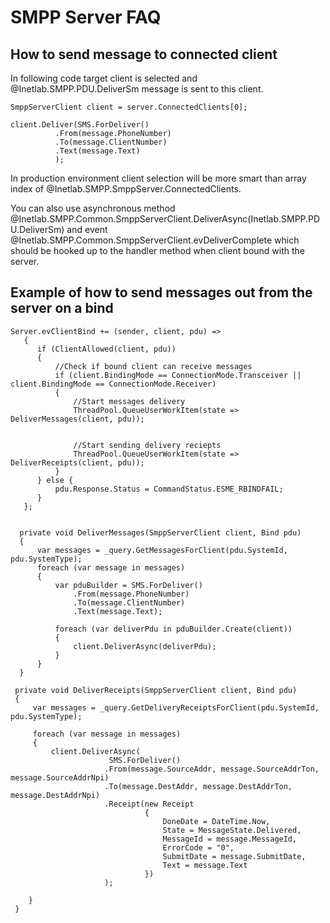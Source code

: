 SMPP Server FAQ
================

How to send message to connected client
---------------------------------------

In following code target client is selected and @Inetlab.SMPP.PDU.DeliverSm message is sent to this client.

  
    SmppServerClient client = server.ConnectedClients[0];
    
    client.Deliver(SMS.ForDeliver()
              .From(message.PhoneNumber)
              .To(message.ClientNumber)
              .Text(message.Text)
              );
  

In production environment client selection will be more smart than array index of @Inetlab.SMPP.SmppServer.ConnectedClients.

You can also use asynchronous method @Inetlab.SMPP.Common.SmppServerClient.DeliverAsync(Inetlab.SMPP.PDU.DeliverSm) and event @Inetlab.SMPP.Common.SmppServerClient.evDeliverComplete which should be hooked up to the handler method when client bound with the server.

Example of how to send messages out from the server on a bind
-------------------------------------------------------------

    Server.evClientBind += (sender, client, pdu) =>
       {
          if (ClientAllowed(client, pdu))
          {
              //Check if bound client can receive messages
              if (client.BindingMode == ConnectionMode.Transceiver || client.BindingMode == ConnectionMode.Receiver)
              {
                  //Start messages delivery
                  ThreadPool.QueueUserWorkItem(state => DeliverMessages(client, pdu));


                  //Start sending delivery reciepts
                  ThreadPool.QueueUserWorkItem(state => DeliverReceipts(client, pdu));
              }
          } else {
              pdu.Response.Status = CommandStatus.ESME_RBINDFAIL;
          }
       };
       

      private void DeliverMessages(SmppServerClient client, Bind pdu)
      {
          var messages = _query.GetMessagesForClient(pdu.SystemId, pdu.SystemType);
          foreach (var message in messages)
          {
              var pduBuilder = SMS.ForDeliver()
                  .From(message.PhoneNumber)
                  .To(message.ClientNumber)
                  .Text(message.Text);

              foreach (var deliverPdu in pduBuilder.Create(client))
              {
                  client.DeliverAsync(deliverPdu);
              }
          }
      }
       
     private void DeliverReceipts(SmppServerClient client, Bind pdu)
     {
         var messages = _query.GetDeliveryReceiptsForClient(pdu.SystemId, pdu.SystemType);

         foreach (var message in messages)
         {
             client.DeliverAsync(
                          SMS.ForDeliver()
                         .From(message.SourceAddr, message.SourceAddrTon, message.SourceAddrNpi)
                         .To(message.DestAddr, message.DestAddrTon, message.DestAddrNpi)
                         .Receipt(new Receipt
                                  {
                                      DoneDate = DateTime.Now,
                                      State = MessageState.Delivered,
                                      MessageId = message.MessageId,
                                      ErrorCode = "0",
                                      SubmitDate = message.SubmitDate,
                                      Text = message.Text
                                  })
                         );

        }
     }
